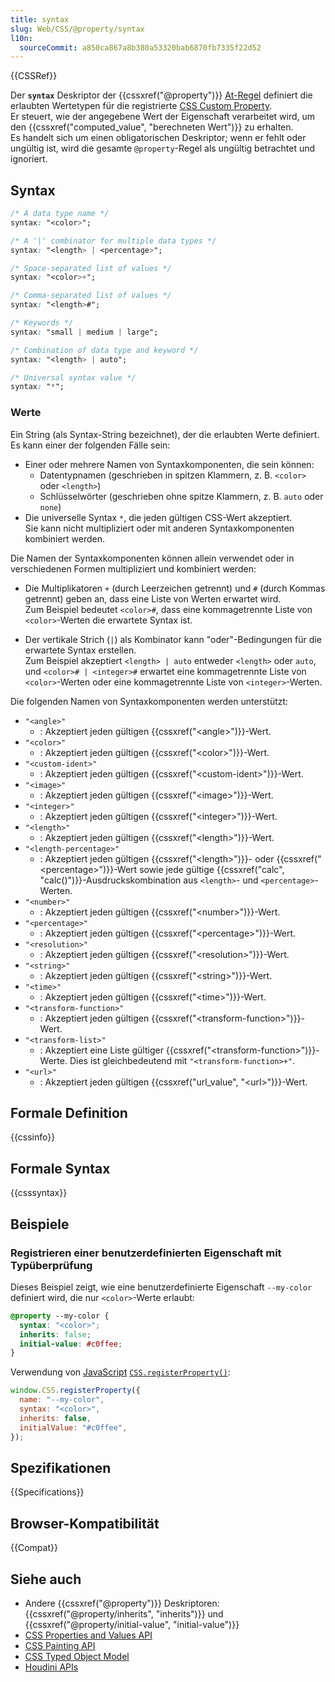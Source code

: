 ```yaml
---
title: syntax
slug: Web/CSS/@property/syntax
l10n:
  sourceCommit: a850ca867a8b380a53320bab6870fb7335f22d52
---
```


{{CSSRef}}

Der **`syntax`** Deskriptor der {{cssxref("@property")}} [At-Regel](/de/docs/Web/CSS/CSS_syntax/At-rule) definiert die erlaubten Wertetypen für die registrierte [CSS Custom Property](/de/docs/Web/CSS/--*).  
Er steuert, wie der angegebene Wert der Eigenschaft verarbeitet wird, um den {{cssxref("computed_value", "berechneten Wert")}} zu erhalten.  
Es handelt sich um einen obligatorischen Deskriptor; wenn er fehlt oder ungültig ist, wird die gesamte `@property`-Regel als ungültig betrachtet und ignoriert.

## Syntax

```css
/* A data type name */
syntax: "<color>";

/* A '|' combinator for multiple data types */
syntax: "<length> | <percentage>";

/* Space-separated list of values */
syntax: "<color>+";

/* Comma-separated list of values */
syntax: "<length>#";

/* Keywords */
syntax: "small | medium | large";

/* Combination of data type and keyword */
syntax: "<length> | auto";

/* Universal syntax value */
syntax: "*";
```

### Werte

Ein String (als Syntax-String bezeichnet), der die erlaubten Werte definiert.  
Es kann einer der folgenden Fälle sein:

- Einer oder mehrere Namen von Syntaxkomponenten, die sein können:
  - Datentypnamen (geschrieben in spitzen Klammern, z. B. `<color>` oder `<length>`)
  - Schlüsselwörter (geschrieben ohne spitze Klammern, z. B. `auto` oder `none`)
- Die universelle Syntax `*`, die jeden gültigen CSS-Wert akzeptiert.  
  Sie kann nicht multipliziert oder mit anderen Syntaxkomponenten kombiniert werden.

Die Namen der Syntaxkomponenten können allein verwendet oder in verschiedenen Formen multipliziert und kombiniert werden:

- Die Multiplikatoren `+` (durch Leerzeichen getrennt) und `#` (durch Kommas getrennt) geben an, dass eine Liste von Werten erwartet wird.  
  Zum Beispiel bedeutet `<color>#`, dass eine kommagetrennte Liste von `<color>`-Werten die erwartete Syntax ist.

- Der vertikale Strich (`|`) als Kombinator kann "oder"-Bedingungen für die erwartete Syntax erstellen.  
  Zum Beispiel akzeptiert `<length> | auto` entweder `<length>` oder `auto`, und `<color># | <integer>#` erwartet eine kommagetrennte Liste von `<color>`-Werten oder eine kommagetrennte Liste von `<integer>`-Werten.

Die folgenden Namen von Syntaxkomponenten werden unterstützt:

- `"<angle>"`
  - : Akzeptiert jeden gültigen {{cssxref("&lt;angle&gt;")}}-Wert.
- `"<color>"`
  - : Akzeptiert jeden gültigen {{cssxref("&lt;color&gt;")}}-Wert.
- `"<custom-ident>"`
  - : Akzeptiert jeden gültigen {{cssxref("&lt;custom-ident&gt;")}}-Wert.
- `"<image>"`
  - : Akzeptiert jeden gültigen {{cssxref("&lt;image&gt;")}}-Wert.
- `"<integer>"`
  - : Akzeptiert jeden gültigen {{cssxref("&lt;integer&gt;")}}-Wert.
- `"<length>"`
  - : Akzeptiert jeden gültigen {{cssxref("&lt;length&gt;")}}-Wert.
- `"<length-percentage>"`
  - : Akzeptiert jeden gültigen {{cssxref("&lt;length&gt;")}}- oder {{cssxref("&lt;percentage&gt;")}}-Wert sowie jede gültige {{cssxref("calc", "calc()")}}-Ausdruckskombination aus `<length>`- und `<percentage>`-Werten.
- `"<number>"`
  - : Akzeptiert jeden gültigen {{cssxref("&lt;number&gt;")}}-Wert.
- `"<percentage>"`
  - : Akzeptiert jeden gültigen {{cssxref("&lt;percentage&gt;")}}-Wert.
- `"<resolution>"`
  - : Akzeptiert jeden gültigen {{cssxref("&lt;resolution&gt;")}}-Wert.
- `"<string>"`
  - : Akzeptiert jeden gültigen {{cssxref("&lt;string&gt;")}}-Wert.
- `"<time>"`
  - : Akzeptiert jeden gültigen {{cssxref("&lt;time&gt;")}}-Wert.
- `"<transform-function>"`
  - : Akzeptiert jeden gültigen {{cssxref("&lt;transform-function&gt;")}}-Wert.
- `"<transform-list>"`
  - : Akzeptiert eine Liste gültiger {{cssxref("&lt;transform-function&gt;")}}-Werte. Dies ist gleichbedeutend mit `"<transform-function>+"`.
- `"<url>"`
  - : Akzeptiert jeden gültigen {{cssxref("url_value", "&lt;url&gt;")}}-Wert.

## Formale Definition

{{cssinfo}}

## Formale Syntax

{{csssyntax}}

## Beispiele

### Registrieren einer benutzerdefinierten Eigenschaft mit Typüberprüfung

Dieses Beispiel zeigt, wie eine benutzerdefinierte Eigenschaft `--my-color` definiert wird, die nur `<color>`-Werte erlaubt:

```css
@property --my-color {
  syntax: "<color>";
  inherits: false;
  initial-value: #c0ffee;
}
```

Verwendung von [JavaScript](/de/docs/Web/JavaScript) [`CSS.registerProperty()`](/de/docs/Web/API/CSS/registerProperty_static):

```js
window.CSS.registerProperty({
  name: "--my-color",
  syntax: "<color>",
  inherits: false,
  initialValue: "#c0ffee",
});
```

## Spezifikationen

{{Specifications}}

## Browser-Kompatibilität

{{Compat}}

## Siehe auch

- Andere {{cssxref("@property")}} Deskriptoren: {{cssxref("@property/inherits", "inherits")}} und {{cssxref("@property/initial-value", "initial-value")}}
- [CSS Properties and Values API](/de/docs/Web/API/CSS_Properties_and_Values_API)
- [CSS Painting API](/de/docs/Web/API/CSS_Painting_API)
- [CSS Typed Object Model](/de/docs/Web/API/CSS_Typed_OM_API)
- [Houdini APIs](/de/docs/Web/API/Houdini_APIs)
